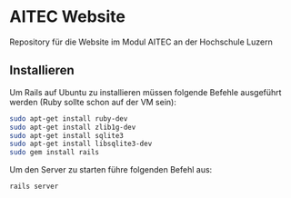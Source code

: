 # AITEC Website
Repository für die Website im Modul AITEC an der Hochschule Luzern

## Installieren
Um Rails auf Ubuntu zu installieren müssen folgende Befehle ausgeführt werden (Ruby sollte schon auf der VM sein):

```bash
sudo apt-get install ruby-dev
sudo apt-get install zlib1g-dev
sudo apt-get install sqlite3
sudo apt-get install libsqlite3-dev
sudo gem install rails

```
Um den Server zu starten führe folgenden Befehl aus:

```bash
rails server
```
